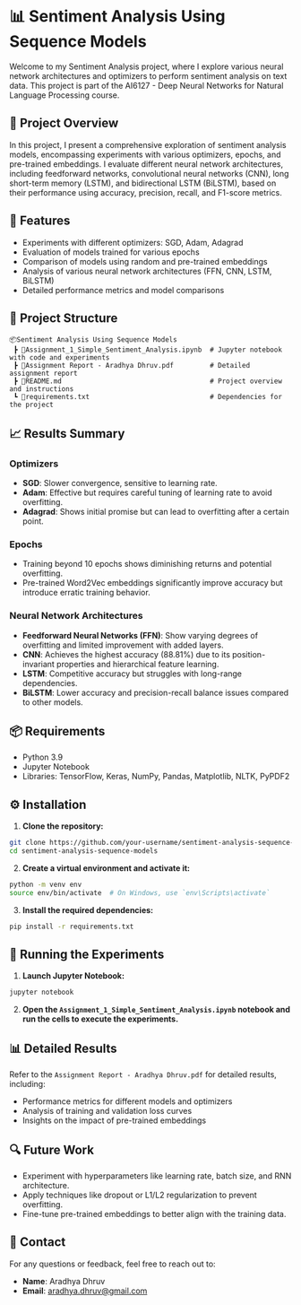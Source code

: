 # 📊 Sentiment Analysis Using Sequence Models

Welcome to my Sentiment Analysis project, where I explore various neural network architectures and optimizers to perform sentiment analysis on text data. This project is part of the AI6127 - Deep Neural Networks for Natural Language Processing course.

## 📝 Project Overview

In this project, I present a comprehensive exploration of sentiment analysis models, encompassing experiments with various optimizers, epochs, and pre-trained embeddings. I evaluate different neural network architectures, including feedforward networks, convolutional neural networks (CNN), long short-term memory (LSTM), and bidirectional LSTM (BiLSTM), based on their performance using accuracy, precision, recall, and F1-score metrics.

## 🌟 Features

- Experiments with different optimizers: SGD, Adam, Adagrad
- Evaluation of models trained for various epochs
- Comparison of models using random and pre-trained embeddings
- Analysis of various neural network architectures (FFN, CNN, LSTM, BiLSTM)
- Detailed performance metrics and model comparisons

## 📂 Project Structure

```
📦Sentiment Analysis Using Sequence Models
 ┣ 📜Assignment_1_Simple_Sentiment_Analysis.ipynb  # Jupyter notebook with code and experiments
 ┣ 📜Assignment Report - Aradhya Dhruv.pdf         # Detailed assignment report
 ┣ 📜README.md                                     # Project overview and instructions
 ┗ 📜requirements.txt                              # Dependencies for the project
```

## 📈 Results Summary

### Optimizers

- **SGD**: Slower convergence, sensitive to learning rate.
- **Adam**: Effective but requires careful tuning of learning rate to avoid overfitting.
- **Adagrad**: Shows initial promise but can lead to overfitting after a certain point.

### Epochs

- Training beyond 10 epochs shows diminishing returns and potential overfitting.
- Pre-trained Word2Vec embeddings significantly improve accuracy but introduce erratic training behavior.

### Neural Network Architectures

- **Feedforward Neural Networks (FFN)**: Show varying degrees of overfitting and limited improvement with added layers.
- **CNN**: Achieves the highest accuracy (88.81%) due to its position-invariant properties and hierarchical feature learning.
- **LSTM**: Competitive accuracy but struggles with long-range dependencies.
- **BiLSTM**: Lower accuracy and precision-recall balance issues compared to other models.

## 📦 Requirements

- Python 3.9
- Jupyter Notebook
- Libraries: TensorFlow, Keras, NumPy, Pandas, Matplotlib, NLTK, PyPDF2

## ⚙️ Installation

1. **Clone the repository:**

```bash
git clone https://github.com/your-username/sentiment-analysis-sequence-models.git
cd sentiment-analysis-sequence-models
```

2. **Create a virtual environment and activate it:**

```bash
python -m venv env
source env/bin/activate  # On Windows, use `env\Scripts\activate`
```

3. **Install the required dependencies:**

```bash
pip install -r requirements.txt
```

## 🚀 Running the Experiments

1. **Launch Jupyter Notebook:**

```bash
jupyter notebook
```

2. **Open the `Assignment_1_Simple_Sentiment_Analysis.ipynb` notebook and run the cells to execute the experiments.**

## 📊 Detailed Results

Refer to the `Assignment Report - Aradhya Dhruv.pdf` for detailed results, including:

- Performance metrics for different models and optimizers
- Analysis of training and validation loss curves
- Insights on the impact of pre-trained embeddings

## 🔍 Future Work

- Experiment with hyperparameters like learning rate, batch size, and RNN architecture.
- Apply techniques like dropout or L1/L2 regularization to prevent overfitting.
- Fine-tune pre-trained embeddings to better align with the training data.

## 📧 Contact

For any questions or feedback, feel free to reach out to:

- **Name**: Aradhya Dhruv
- **Email**: aradhya.dhruv@gmail.com
